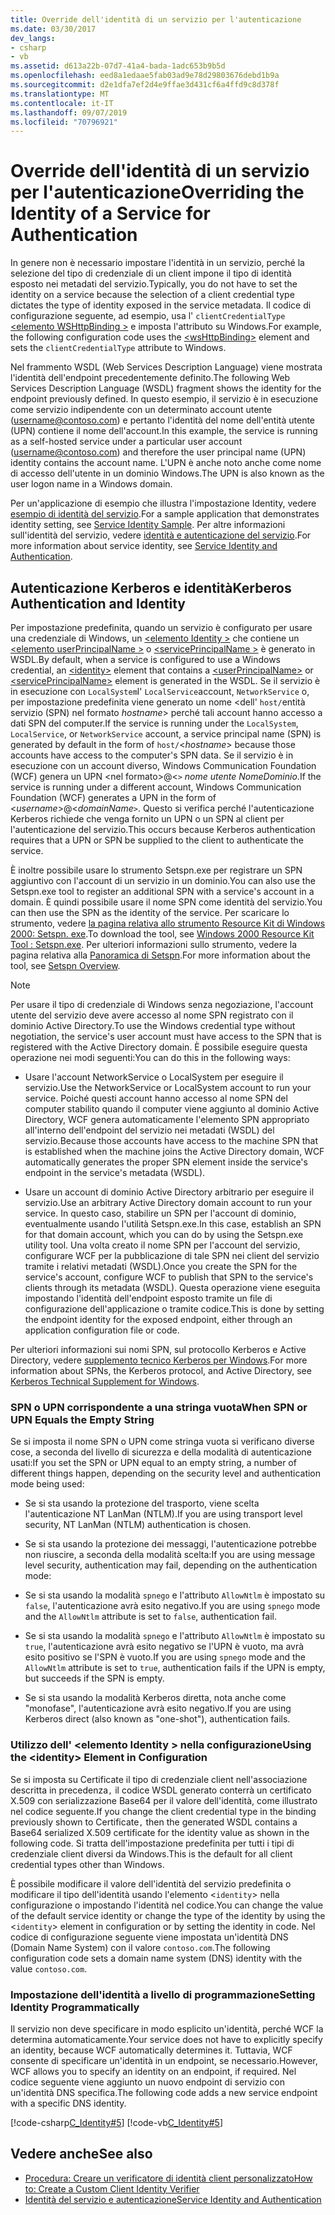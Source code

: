 ```yaml
---
title: Override dell'identità di un servizio per l'autenticazione
ms.date: 03/30/2017
dev_langs:
- csharp
- vb
ms.assetid: d613a22b-07d7-41a4-bada-1adc653b9b5d
ms.openlocfilehash: eed8a1edaae5fab03ad9e78d29803676debd1b9a
ms.sourcegitcommit: d2e1dfa7ef2d4e9ffae3d431cf6a4ffd9c8d378f
ms.translationtype: MT
ms.contentlocale: it-IT
ms.lasthandoff: 09/07/2019
ms.locfileid: "70796921"
---
```

# <a name="overriding-the-identity-of-a-service-for-authentication"></a><span data-ttu-id="2d175-102">Override dell'identità di un servizio per l'autenticazione</span><span class="sxs-lookup"><span data-stu-id="2d175-102">Overriding the Identity of a Service for Authentication</span></span>
<span data-ttu-id="2d175-103">In genere non è necessario impostare l'identità in un servizio, perché la selezione del tipo di credenziale di un client impone il tipo di identità esposto nei metadati del servizio.</span><span class="sxs-lookup"><span data-stu-id="2d175-103">Typically, you do not have to set the identity on a service because the selection of a client credential type dictates the type of identity exposed in the service metadata.</span></span> <span data-ttu-id="2d175-104">Il codice di configurazione seguente, ad esempio, usa l' `clientCredentialType` [ \<elemento WSHttpBinding >](../../configure-apps/file-schema/wcf/wshttpbinding.md) e imposta l'attributo su Windows.</span><span class="sxs-lookup"><span data-stu-id="2d175-104">For example, the following configuration code uses the [\<wsHttpBinding>](../../configure-apps/file-schema/wcf/wshttpbinding.md) element and sets the `clientCredentialType` attribute to Windows.</span></span>  

 <span data-ttu-id="2d175-105">Nel frammento WSDL (Web Services Description Language) viene mostrata l'identità dell'endpoint precedentemente definito.</span><span class="sxs-lookup"><span data-stu-id="2d175-105">The following Web Services Description Language (WSDL) fragment shows the identity for the endpoint previously defined.</span></span> <span data-ttu-id="2d175-106">In questo esempio, il servizio è in esecuzione come servizio indipendente con un determinato account utente (username@contoso.com) e pertanto l'identità del nome dell'entità utente (UPN) contiene il nome dell'account.</span><span class="sxs-lookup"><span data-stu-id="2d175-106">In this example, the service is running as a self-hosted service under a particular user account (username@contoso.com) and therefore the user principal name (UPN) identity contains the account name.</span></span> <span data-ttu-id="2d175-107">L'UPN è anche noto anche come nome di accesso dell'utente in un dominio Windows.</span><span class="sxs-lookup"><span data-stu-id="2d175-107">The UPN is also known as the user logon name in a Windows domain.</span></span>  

 <span data-ttu-id="2d175-108">Per un'applicazione di esempio che illustra l'impostazione Identity, vedere [esempio di identità del servizio](../samples/service-identity-sample.md).</span><span class="sxs-lookup"><span data-stu-id="2d175-108">For a sample application that demonstrates identity setting, see [Service Identity Sample](../samples/service-identity-sample.md).</span></span> <span data-ttu-id="2d175-109">Per altre informazioni sull'identità del servizio, vedere [identità e autenticazione del servizio](../feature-details/service-identity-and-authentication.md).</span><span class="sxs-lookup"><span data-stu-id="2d175-109">For more information about service identity, see [Service Identity and Authentication](../feature-details/service-identity-and-authentication.md).</span></span>  
  
## <a name="kerberos-authentication-and-identity"></a><span data-ttu-id="2d175-110">Autenticazione Kerberos e identità</span><span class="sxs-lookup"><span data-stu-id="2d175-110">Kerberos Authentication and Identity</span></span>  
 <span data-ttu-id="2d175-111">Per impostazione predefinita, quando un servizio è configurato per usare una credenziale di Windows, un [ \<elemento Identity >](../../configure-apps/file-schema/wcf/identity.md) che contiene un [ \<elemento userPrincipalName >](../../configure-apps/file-schema/wcf/userprincipalname.md) o [ \<servicePrincipalName >](../../configure-apps/file-schema/wcf/serviceprincipalname.md) è generato in WSDL.</span><span class="sxs-lookup"><span data-stu-id="2d175-111">By default, when a service is configured to use a Windows credential, an [\<identity>](../../configure-apps/file-schema/wcf/identity.md) element that contains a [\<userPrincipalName>](../../configure-apps/file-schema/wcf/userprincipalname.md) or [\<servicePrincipalName>](../../configure-apps/file-schema/wcf/serviceprincipalname.md) element is generated in the WSDL.</span></span> <span data-ttu-id="2d175-112">Se il servizio è in esecuzione con `LocalSystem`l' `LocalService`account, `NetworkService` o, per impostazione predefinita viene generato un nome \<dell' `host/`entità servizio (SPN) nel formato *hostname*> perché tali account hanno accesso a dati SPN del computer.</span><span class="sxs-lookup"><span data-stu-id="2d175-112">If the service is running under the `LocalSystem`, `LocalService`, or `NetworkService` account, a service principal name (SPN) is generated by default in the form of `host/`\<*hostname*> because those accounts have access to the computer's SPN data.</span></span> <span data-ttu-id="2d175-113">Se il servizio è in esecuzione con un account diverso, Windows Communication Foundation (WCF) genera un UPN \<nel formato>@<`>` *nome utente* *NomeDominio*.</span><span class="sxs-lookup"><span data-stu-id="2d175-113">If the service is running under a different account, Windows Communication Foundation (WCF) generates a UPN in the form of \<*username*>@<*domainName*`>`.</span></span> <span data-ttu-id="2d175-114">Questo si verifica perché l'autenticazione Kerberos richiede che venga fornito un UPN o un SPN al client per l'autenticazione del servizio.</span><span class="sxs-lookup"><span data-stu-id="2d175-114">This occurs because Kerberos authentication requires that a UPN or SPN be supplied to the client to authenticate the service.</span></span>  
  
 <span data-ttu-id="2d175-115">È inoltre possibile usare lo strumento Setspn.exe per registrare un SPN aggiuntivo con l'account di un servizio in un dominio.</span><span class="sxs-lookup"><span data-stu-id="2d175-115">You can also use the Setspn.exe tool to register an additional SPN with a service's account in a domain.</span></span> <span data-ttu-id="2d175-116">È quindi possibile usare il nome SPN come identità del servizio.</span><span class="sxs-lookup"><span data-stu-id="2d175-116">You can then use the SPN as the identity of the service.</span></span> <span data-ttu-id="2d175-117">Per scaricare lo strumento, vedere [la pagina relativa allo strumento Resource Kit di Windows 2000: Setspn. exe](https://go.microsoft.com/fwlink/?LinkId=91752).</span><span class="sxs-lookup"><span data-stu-id="2d175-117">To download the tool, see [Windows 2000 Resource Kit Tool : Setspn.exe](https://go.microsoft.com/fwlink/?LinkId=91752).</span></span> <span data-ttu-id="2d175-118">Per ulteriori informazioni sullo strumento, vedere la pagina relativa alla [Panoramica di Setspn](https://go.microsoft.com/fwlink/?LinkId=61374).</span><span class="sxs-lookup"><span data-stu-id="2d175-118">For more information about the tool, see [Setspn Overview](https://go.microsoft.com/fwlink/?LinkId=61374).</span></span>  
  
> [!NOTE]
> <span data-ttu-id="2d175-119">Per usare il tipo di credenziale di Windows senza negoziazione, l'account utente del servizio deve avere accesso al nome SPN registrato con il dominio Active Directory.</span><span class="sxs-lookup"><span data-stu-id="2d175-119">To use the Windows credential type without negotiation, the service's user account must have access to the SPN that is registered with the Active Directory domain.</span></span> <span data-ttu-id="2d175-120">È possibile eseguire questa operazione nei modi seguenti:</span><span class="sxs-lookup"><span data-stu-id="2d175-120">You can do this in the following ways:</span></span>  
  
- <span data-ttu-id="2d175-121">Usare l'account NetworkService o LocalSystem per eseguire il servizio.</span><span class="sxs-lookup"><span data-stu-id="2d175-121">Use the NetworkService or LocalSystem account to run your service.</span></span> <span data-ttu-id="2d175-122">Poiché questi account hanno accesso al nome SPN del computer stabilito quando il computer viene aggiunto al dominio Active Directory, WCF genera automaticamente l'elemento SPN appropriato all'interno dell'endpoint del servizio nei metadati (WSDL) del servizio.</span><span class="sxs-lookup"><span data-stu-id="2d175-122">Because those accounts have access to the machine SPN that is established when the machine joins the Active Directory domain, WCF automatically generates the proper SPN element inside the service's endpoint in the service's metadata (WSDL).</span></span>  
  
- <span data-ttu-id="2d175-123">Usare un account di dominio Active Directory arbitrario per eseguire il servizio.</span><span class="sxs-lookup"><span data-stu-id="2d175-123">Use an arbitrary Active Directory domain account to run your service.</span></span> <span data-ttu-id="2d175-124">In questo caso, stabilire un SPN per l'account di dominio, eventualmente usando l'utilità Setspn.exe.</span><span class="sxs-lookup"><span data-stu-id="2d175-124">In this case, establish an SPN for that domain account, which you can do by using the Setspn.exe utility tool.</span></span> <span data-ttu-id="2d175-125">Una volta creato il nome SPN per l'account del servizio, configurare WCF per la pubblicazione di tale SPN nei client del servizio tramite i relativi metadati (WSDL).</span><span class="sxs-lookup"><span data-stu-id="2d175-125">Once you create the SPN for the service's account, configure WCF to publish that SPN to the service's clients through its metadata (WSDL).</span></span> <span data-ttu-id="2d175-126">Questa operazione viene eseguita impostando l'identità dell'endpoint esposto tramite un file di configurazione dell'applicazione o tramite codice.</span><span class="sxs-lookup"><span data-stu-id="2d175-126">This is done by setting the endpoint identity for the exposed endpoint, either through an application configuration file or code.</span></span>  
  
 <span data-ttu-id="2d175-127">Per ulteriori informazioni sui nomi SPN, sul protocollo Kerberos e Active Directory, vedere [supplemento tecnico Kerberos per Windows](https://go.microsoft.com/fwlink/?LinkId=88330).</span><span class="sxs-lookup"><span data-stu-id="2d175-127">For more information about SPNs, the Kerberos protocol, and Active Directory, see [Kerberos Technical Supplement for Windows](https://go.microsoft.com/fwlink/?LinkId=88330).</span></span>  
  
### <a name="when-spn-or-upn-equals-the-empty-string"></a><span data-ttu-id="2d175-128">SPN o UPN corrispondente a una stringa vuota</span><span class="sxs-lookup"><span data-stu-id="2d175-128">When SPN or UPN Equals the Empty String</span></span>  
 <span data-ttu-id="2d175-129">Se si imposta il nome SPN o UPN come stringa vuota si verificano diverse cose, a seconda del livello di sicurezza e della modalità di autenticazione usati:</span><span class="sxs-lookup"><span data-stu-id="2d175-129">If you set the SPN or UPN equal to an empty string, a number of different things happen, depending on the security level and authentication mode being used:</span></span>  
  
- <span data-ttu-id="2d175-130">Se si sta usando la protezione del trasporto, viene scelta l'autenticazione NT LanMan (NTLM).</span><span class="sxs-lookup"><span data-stu-id="2d175-130">If you are using transport level security, NT LanMan (NTLM) authentication is chosen.</span></span>  
  
- <span data-ttu-id="2d175-131">Se si sta usando la protezione dei messaggi, l'autenticazione potrebbe non riuscire, a seconda della modalità scelta:</span><span class="sxs-lookup"><span data-stu-id="2d175-131">If you are using message level security, authentication may fail, depending on the authentication mode:</span></span>  
  
- <span data-ttu-id="2d175-132">Se si sta usando la modalità `spnego` e l'attributo `AllowNtlm` è impostato su `false`, l'autenticazione avrà esito negativo.</span><span class="sxs-lookup"><span data-stu-id="2d175-132">If you are using `spnego` mode and the `AllowNtlm` attribute is set to `false`, authentication fail.</span></span>  
  
- <span data-ttu-id="2d175-133">Se si sta usando la modalità `spnego` e l'attributo `AllowNtlm` è impostato su `true`, l'autenticazione avrà esito negativo se l'UPN è vuoto, ma avrà esito positivo se l'SPN è vuoto.</span><span class="sxs-lookup"><span data-stu-id="2d175-133">If you are using `spnego` mode and the `AllowNtlm` attribute is set to `true`, authentication fails if the UPN is empty, but succeeds if the SPN is empty.</span></span>  
  
- <span data-ttu-id="2d175-134">Se si sta usando la modalità Kerberos diretta, nota anche come "monofase", l'autenticazione avrà esito negativo.</span><span class="sxs-lookup"><span data-stu-id="2d175-134">If you are using Kerberos direct (also known as "one-shot"), authentication fails.</span></span>  
  
### <a name="using-the-identity-element-in-configuration"></a><span data-ttu-id="2d175-135">Utilizzo dell' \<elemento Identity > nella configurazione</span><span class="sxs-lookup"><span data-stu-id="2d175-135">Using the \<identity> Element in Configuration</span></span>  
 <span data-ttu-id="2d175-136">Se si imposta su Certificate il tipo di credenziale client nell'associazione descritta in precedenza`,` il codice WSDL generato conterrà un certificato X.509 con serializzazione Base64 per il valore dell'identità, come illustrato nel codice seguente.</span><span class="sxs-lookup"><span data-stu-id="2d175-136">If you change the client credential type in the binding previously shown to Certificate`,` then the generated WSDL contains a Base64 serialized X.509 certificate for the identity value as shown in the following code.</span></span> <span data-ttu-id="2d175-137">Si tratta dell'impostazione predefinita per tutti i tipi di credenziale client diversi da Windows.</span><span class="sxs-lookup"><span data-stu-id="2d175-137">This is the default for all client credential types other than Windows.</span></span>  

 <span data-ttu-id="2d175-138">È possibile modificare il valore dell'identità del servizio predefinita o modificare il tipo dell'identità usando l'elemento <`identity`> nella configurazione o impostando l'identità nel codice.</span><span class="sxs-lookup"><span data-stu-id="2d175-138">You can change the value of the default service identity or change the type of the identity by using the <`identity`> element in configuration or by setting the identity in code.</span></span> <span data-ttu-id="2d175-139">Nel codice di configurazione seguente viene impostata un'identità DNS (Domain Name System) con il valore `contoso.com`.</span><span class="sxs-lookup"><span data-stu-id="2d175-139">The following configuration code sets a domain name system (DNS) identity with the value `contoso.com`.</span></span>  

### <a name="setting-identity-programmatically"></a><span data-ttu-id="2d175-140">Impostazione dell'identità a livello di programmazione</span><span class="sxs-lookup"><span data-stu-id="2d175-140">Setting Identity Programmatically</span></span>  
 <span data-ttu-id="2d175-141">Il servizio non deve specificare in modo esplicito un'identità, perché WCF la determina automaticamente.</span><span class="sxs-lookup"><span data-stu-id="2d175-141">Your service does not have to explicitly specify an identity, because WCF automatically determines it.</span></span> <span data-ttu-id="2d175-142">Tuttavia, WCF consente di specificare un'identità in un endpoint, se necessario.</span><span class="sxs-lookup"><span data-stu-id="2d175-142">However, WCF allows you to specify an identity on an endpoint, if required.</span></span> <span data-ttu-id="2d175-143">Nel codice seguente viene aggiunto un nuovo endpoint di servizio con un'identità DNS specifica.</span><span class="sxs-lookup"><span data-stu-id="2d175-143">The following code adds a new service endpoint with a specific DNS identity.</span></span>  
  
 [!code-csharp[C_Identity#5](../../../../samples/snippets/csharp/VS_Snippets_CFX/c_identity/cs/source.cs#5)]
 [!code-vb[C_Identity#5](../../../../samples/snippets/visualbasic/VS_Snippets_CFX/c_identity/vb/source.vb#5)]  
  
## <a name="see-also"></a><span data-ttu-id="2d175-144">Vedere anche</span><span class="sxs-lookup"><span data-stu-id="2d175-144">See also</span></span>

- [<span data-ttu-id="2d175-145">Procedura: Creare un verificatore di identità client personalizzato</span><span class="sxs-lookup"><span data-stu-id="2d175-145">How to: Create a Custom Client Identity Verifier</span></span>](how-to-create-a-custom-client-identity-verifier.md)
- [<span data-ttu-id="2d175-146">Identità del servizio e autenticazione</span><span class="sxs-lookup"><span data-stu-id="2d175-146">Service Identity and Authentication</span></span>](../feature-details/service-identity-and-authentication.md)
